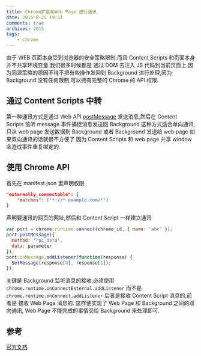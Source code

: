 ```yaml
---
title: Chrome扩展和Web Page 进行通讯
date: 2015-8-25 19:54
comments: true
archives: 2015
tags:
	- chrome
---
```


由于 WEB 页面本身受到浏览器的安全策略限制,而且 Content Scripts 和页面本身并不共享环境变量.我们很多时候都是
通过 DOM 去注入 JS 代码到当前页面上.因为同源策略的原因不得不把有些操作发回到 Background 进行处理,因为 Background
没有任何限制,可以拥有完整的 Chrome 的 API 权限.

## 通过 Content Scripts 中转

第一种通讯方式是通过 Web API [postMessage](https://developer.mozilla.org/en-US/docs/Web/API/Window/postMessage)
发送消息,然后在 Content Scripts 监听 message 事件捕捉消息发送回 Background
这种方式适合单向通讯,只从 web page 发送数据到 Background 或者 Background 发送给 web page 如果双向通讯的话就很不方便了
因为 Content Scripts 和 web page 共享 window 会造成事件重复绑定的.

## 使用 Chrome API

首先在 manifest.json 里声明权限

```json
"externally_connectable": {
	"matches": ["*://*.example.com/*"]
}
```

声明要通讯的网页的网址,然后和 Content Script 一样建立通讯

```js
var port = chrome.runtime.connect(chrome_id, { name: 'abc' });
port.postMessage({
  method: 'rpc_data',
  data: parameter
});
port.onMessage.addListener(function(response) {
  SetMessage(response[0], response[1]);
});
```

关键是 Background 监听消息的接收,必须使用 `chrome.runtime.onConnectExternal.addListener`
而不是 `chrome.runtime.onConnect.addListener`
后者是接收 Content Script 消息的,前者是 接收 Web Page 消息的.
这样便实现了 Web Page 和 Background 之间的双向通讯, Web Page 不能完成的事情交给 Background 来处理即可.

## 参考

[官方文档](https://developer.chrome.com/extensions/messaging#external-webpage)
